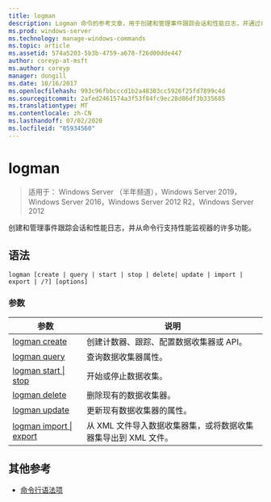 ```yaml
---
title: logman
description: Logman 命令的参考文章，用于创建和管理事件跟踪会话和性能日志，并通过命令行支持性能监视器的许多功能。
ms.prod: windows-server
ms.technology: manage-windows-commands
ms.topic: article
ms.assetid: 574a5203-5b3b-4759-a678-f26d00dde447
author: coreyp-at-msft
ms.author: coreyp
manager: dongill
ms.date: 10/16/2017
ms.openlocfilehash: 993c96fbbcccd1b2a48303cc5926f25fd7899c4d
ms.sourcegitcommit: 2afed2461574a3f53f84fc9ec28d86df3b335685
ms.translationtype: MT
ms.contentlocale: zh-CN
ms.lasthandoff: 07/02/2020
ms.locfileid: "85934560"
---
```

# <a name="logman"></a>logman

> 适用于： Windows Server （半年频道），Windows Server 2019，Windows Server 2016，Windows Server 2012 R2，Windows Server 2012

创建和管理事件跟踪会话和性能日志，并从命令行支持性能监视器的许多功能。

## <a name="syntax"></a>语法

```
logman [create | query | start | stop | delete| update | import | export | /?] [options]
```

### <a name="parameters"></a>参数

| 参数 | 说明 |
| --------- | ----------- |
| [logman create](logman-create.md) | 创建计数器、跟踪、配置数据收集器或 API。 |
| [logman query](logman-query.md) | 查询数据收集器属性。 |
| [logman start &#124; stop](logman-start-stop.md) | 开始或停止数据收集。 |
| [logman delete](logman-delete.md) | 删除现有的数据收集器。 |
| [logman update](logman-update.md) | 更新现有数据收集器的属性。 |
| [logman import &#124; export](logman-import-export.md) | 从 XML 文件导入数据收集器集，或将数据收集器集导出到 XML 文件。 |

## <a name="additional-references"></a>其他参考

- [命令行语法项](command-line-syntax-key.md)